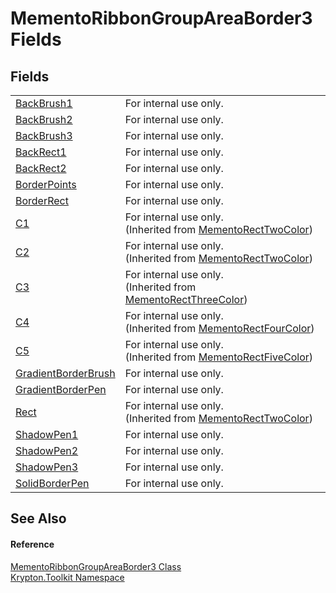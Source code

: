 # MementoRibbonGroupAreaBorder3 Fields




## Fields
<table>
<tr>
<td><a href="7949cd96-7804-ccef-2e5d-cf99a7da38c6.md">BackBrush1</a></td>
<td>For internal use only.</td></tr>
<tr>
<td><a href="12214562-ffdc-5f80-687d-64e8d15bf9cd.md">BackBrush2</a></td>
<td>For internal use only.</td></tr>
<tr>
<td><a href="4c3c1078-2f4e-43b1-6265-1ffdc7a7558b.md">BackBrush3</a></td>
<td>For internal use only.</td></tr>
<tr>
<td><a href="3f490bac-6e14-ab90-457a-7e8d9de3a5d6.md">BackRect1</a></td>
<td>For internal use only.</td></tr>
<tr>
<td><a href="2a75b29e-0f85-b763-6a92-94e8e6ec364a.md">BackRect2</a></td>
<td>For internal use only.</td></tr>
<tr>
<td><a href="80be6fd0-be2d-0ad0-399b-c666a68d5c51.md">BorderPoints</a></td>
<td>For internal use only.</td></tr>
<tr>
<td><a href="7ed8962a-6d3a-0e51-bf29-7e22d8415302.md">BorderRect</a></td>
<td>For internal use only.</td></tr>
<tr>
<td><a href="54a68739-36c3-359d-50d9-62edfae5511b.md">C1</a></td>
<td>For internal use only.<br />(Inherited from <a href="06176e26-a515-98f8-dcf2-9eea1cdf808b.md">MementoRectTwoColor</a>)</td></tr>
<tr>
<td><a href="b9413bca-0d4d-9123-fc09-26ebea8d9584.md">C2</a></td>
<td>For internal use only.<br />(Inherited from <a href="06176e26-a515-98f8-dcf2-9eea1cdf808b.md">MementoRectTwoColor</a>)</td></tr>
<tr>
<td><a href="ef1c56c0-75aa-6e44-6132-b755036b51dc.md">C3</a></td>
<td>For internal use only.<br />(Inherited from <a href="8d4ecaa6-48d1-cf68-c0c6-c38a1b6ff5b9.md">MementoRectThreeColor</a>)</td></tr>
<tr>
<td><a href="666a60bc-268b-481c-cd61-04655334dfe4.md">C4</a></td>
<td>For internal use only.<br />(Inherited from <a href="0f49b1b3-0f26-901b-7966-9832449a708c.md">MementoRectFourColor</a>)</td></tr>
<tr>
<td><a href="705a23f6-21b0-d756-9df0-983b5f9cbc76.md">C5</a></td>
<td>For internal use only.<br />(Inherited from <a href="8852e594-ee9c-ca3e-504c-5139d3e1f54d.md">MementoRectFiveColor</a>)</td></tr>
<tr>
<td><a href="d26aff8b-0daf-7489-4659-2064039051c0.md">GradientBorderBrush</a></td>
<td>For internal use only.</td></tr>
<tr>
<td><a href="8d3c8e5d-42e8-584b-efa2-5727325c3cb3.md">GradientBorderPen</a></td>
<td>For internal use only.</td></tr>
<tr>
<td><a href="ddfa9d94-a85a-f639-1904-c975fa381fa3.md">Rect</a></td>
<td>For internal use only.<br />(Inherited from <a href="06176e26-a515-98f8-dcf2-9eea1cdf808b.md">MementoRectTwoColor</a>)</td></tr>
<tr>
<td><a href="d80975f4-9063-1a80-b61b-a8f60e877c16.md">ShadowPen1</a></td>
<td>For internal use only.</td></tr>
<tr>
<td><a href="e624a0bc-2ec9-069b-c475-ba37ba0fd6a5.md">ShadowPen2</a></td>
<td>For internal use only.</td></tr>
<tr>
<td><a href="ef21e878-0bb1-9a5b-d938-573e49ce891e.md">ShadowPen3</a></td>
<td>For internal use only.</td></tr>
<tr>
<td><a href="009fb645-aa91-2c6d-8dba-7b83114ab93d.md">SolidBorderPen</a></td>
<td>For internal use only.</td></tr>
</table>

## See Also


#### Reference
<a href="bd8f7c91-f78b-2e44-9ae0-219fe03c5a39.md">MementoRibbonGroupAreaBorder3 Class</a>  
<a href="79d2eac2-21f4-54ff-7552-b20c33c30600.md">Krypton.Toolkit Namespace</a>  
